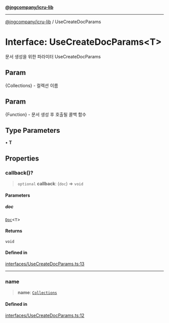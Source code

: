 [**@jngcompany/icru-lib**](../README.md)

***

[@jngcompany/icru-lib](../globals.md) / UseCreateDocParams

# Interface: UseCreateDocParams\<T\>

문서 생성을 위한 파라미터
 UseCreateDocParams

## Param

{Collections} - 컬렉션 이름

## Param

{Function} - 문서 생성 후 호출될 콜백 함수

## Type Parameters

• **T**

## Properties

### callback()?

> `optional` **callback**: (`doc`) => `void`

#### Parameters

##### doc

[`Doc`](Doc.md)\<`T`\>

#### Returns

`void`

#### Defined in

[interfaces/UseCreateDocParams.ts:13](https://github.com/jngcompany/icru-lib/blob/256d6a1256b31526527eaee4aeab346b456a87aa/src/interfaces/UseCreateDocParams.ts#L13)

***

### name

> **name**: [`Collections`](../enumerations/Collections.md)

#### Defined in

[interfaces/UseCreateDocParams.ts:12](https://github.com/jngcompany/icru-lib/blob/256d6a1256b31526527eaee4aeab346b456a87aa/src/interfaces/UseCreateDocParams.ts#L12)
